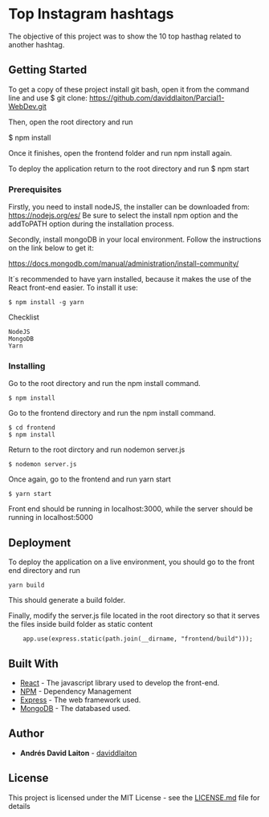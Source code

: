 # Top Instagram hashtags

The objective of this project was to show the 10 top hasthag related to another hashtag.    

## Getting Started
To get a copy of these project install git bash, open it from the command line and use 
$ git clone: https://github.com/daviddlaiton/Parcial1-WebDev.git

Then, open the root directory and run

$ npm install

Once it finishes, open the frontend folder and run npm install again.

To deploy the application return to the root directory and run 
$ npm start



### Prerequisites

Firstly, you need to install nodeJS, the installer can be downloaded from: https://nodejs.org/es/
Be sure to select the install npm option and the addToPATH option during the installation process.

Secondly, install mongoDB in your local environment. Follow the instructions on the link below to get it:

https://docs.mongodb.com/manual/administration/install-community/

It´s recommended to have yarn installed, because it makes the use of the React front-end easier. To install it use:
```
$ npm install -g yarn
```

Checklist
```
NodeJS
MongoDB
Yarn

```

### Installing

Go to the root directory and run the npm install command.

```
$ npm install
```

Go to the frontend directory and run the npm install command.

```
$ cd frontend
$ npm install
```
Return to the root dirctory and run nodemon server.js

```
$ nodemon server.js
```
Once again, go to the frontend and run yarn start
```
$ yarn start
```
Front end should be running in localhost:3000, while the server should be running in localhost:5000


## Deployment

To deploy the application on a live environment, you should go to the front end directory and run 
```
yarn build
```
This should generate a build folder.

Finally, modify the server.js file located in the root directory so that it serves the files inside build folder as static content
```
    app.use(express.static(path.join(__dirname, "frontend/build")));
```

## Built With

* [React](https://reactjs.org/) - The javascript library used to develop the front-end.
* [NPM](https://www.npmjs.com/) - Dependency Management
* [Express](http://expressjs.com/es/) - The web framework used.
* [MongoDB](https://www.mongodb.com/es) - The databased used.


## Author

* **Andrés David Laiton** - [daviddlaiton](https://github.com/daviddlaiton)


## License

This project is licensed under the MIT License - see the [LICENSE.md](LICENSE) file for details

